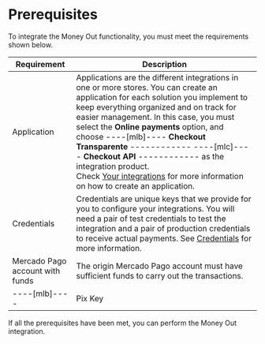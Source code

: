 # Prerequisites

To integrate the Money Out functionality, you must meet the requirements shown below.

| Requirement | Description |
|---|---|
| Application | Applications are the different integrations in one or more stores. You can create an application for each solution you implement to keep everything organized and on track for easier management. In this case, you must select the **Online payments** option, and choose ----[mlb]---- **Checkout Transparente** ------------ ----[mlc]---- **Checkout API** ------------ as the integration product. <br> Check [Your integrations](/developers/en/docs/checkout-api/additional-content/your-integrations/introduction) for more information on how to create an application. |
| Credentials | Credentials are unique keys that we provide for you to configure your integrations. You will need a pair of test credentials to test the integration and a pair of production credentials to receive actual payments. See [Credentials](/developers/en/docs/checkout-api/additional-content/your-integrations/credentials) for more information. |
| Mercado Pago account with funds | The origin Mercado Pago account must have sufficient funds to carry out the transactions. |
----[mlb]---- | Pix Key | In order to integrate Money Out, you must have your keys registered. If you haven't already, [click here](https://www.youtube.com/watch?v=60tApKYVnkA) for more information on how to register them. | ------------

If all the prerequisites have been met, you can perform the Money Out  integration.